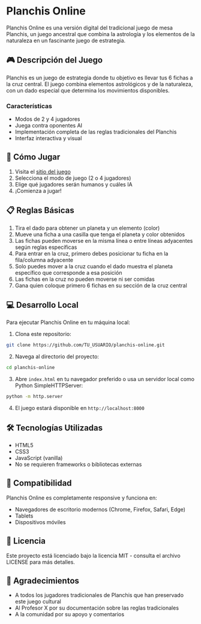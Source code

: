 # Planchis Online

Planchis Online es una versión digital del tradicional juego de mesa Planchis, un juego ancestral que combina la astrología y los elementos de la naturaleza en un fascinante juego de estrategia.

## 🎮 Descripción del Juego

Planchis es un juego de estrategia donde tu objetivo es llevar tus 6 fichas a la cruz central. El juego combina elementos astrológicos y de la naturaleza, con un dado especial que determina los movimientos disponibles.

### Características
- Modos de 2 y 4 jugadores
- Juega contra oponentes AI
- Implementación completa de las reglas tradicionales del Planchis
- Interfaz interactiva y visual

## 🚀 Cómo Jugar

1. Visita el [sitio del juego](https://planchis-online.onrender.com) 
2. Selecciona el modo de juego (2 o 4 jugadores)
3. Elige qué jugadores serán humanos y cuáles IA
4. ¡Comienza a jugar!

## 📋 Reglas Básicas

1. Tira el dado para obtener un planeta y un elemento (color)
2. Mueve una ficha a una casilla que tenga el planeta y color obtenidos
3. Las fichas pueden moverse en la misma línea o entre líneas adyacentes según reglas específicas
4. Para entrar en la cruz, primero debes posicionar tu ficha en la fila/columna adyacente
5. Solo puedes mover a la cruz cuando el dado muestra el planeta específico que corresponde a esa posición
6. Las fichas en la cruz no pueden moverse ni ser comidas
7. Gana quien coloque primero 6 fichas en su sección de la cruz central

## 💻 Desarrollo Local

Para ejecutar Planchis Online en tu máquina local:

1. Clona este repositorio:
```bash
git clone https://github.com/TU_USUARIO/planchis-online.git
```

2. Navega al directorio del proyecto:
```bash
cd planchis-online
```

3. Abre `index.html` en tu navegador preferido o usa un servidor local como Python SimpleHTTPServer:
```bash
python -m http.server
```

4. El juego estará disponible en `http://localhost:8000`

## 🛠️ Tecnologías Utilizadas

- HTML5
- CSS3
- JavaScript (vanilla)
- No se requieren frameworks o bibliotecas externas

## 📱 Compatibilidad

Planchis Online es completamente responsive y funciona en:
- Navegadores de escritorio modernos (Chrome, Firefox, Safari, Edge)
- Tablets
- Dispositivos móviles

## 📝 Licencia

Este proyecto está licenciado bajo la licencia MIT - consulta el archivo LICENSE para más detalles.

## 🙏 Agradecimientos

- A todos los jugadores tradicionales de Planchis que han preservado este juego cultural
- Al Profesor X por su documentación sobre las reglas tradicionales
- A la comunidad por su apoyo y comentarios
